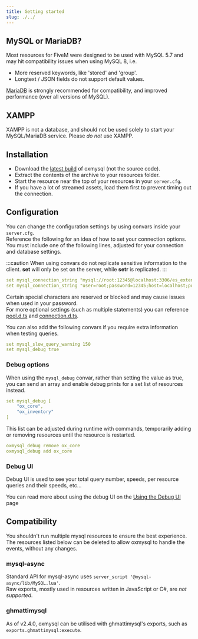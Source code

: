 ```yaml
---
title: Getting started
slug: ./../
---
```


## MySQL or MariaDB?

Most resources for FiveM were designed to be used with MySQL 5.7 and may hit compatibility issues when using MySQL 8, i.e.

- More reserved keywords, like 'stored' and 'group'.
- Longtext / JSON fields do not support default values.

[MariaDB](https://mariadb.org/) is strongly recommended for compatibility, and improved performance (over all versions of MySQL).

## XAMPP

XAMPP is not a database, and should not be used solely to start your MySQL/MariaDB service. Please _do not_ use XAMPP.

## Installation

- Download the [latest build](https://github.com/overextended/oxmysql/releases/latest) of oxmysql (not the source code).
- Extract the contents of the archive to your resources folder.
- Start the resource near the top of your resources in your `server.cfg`.
- If you have a lot of streamed assets, load them first to prevent timing out the connection.

## Configuration

You can change the configuration settings by using convars inside your `server.cfg`.  
Reference the following for an idea of how to set your connection options.  
You must include one of the following lines, adjusted for your connection and database settings.

:::caution
When using convars do not replicate sensitive information to the client.
**set** will only be set on the server, while **setr** is replicated.
:::

```yaml
set mysql_connection_string "mysql://root:12345@localhost:3306/es_extended?charset=utf8mb4"
set mysql_connection_string "user=root;password=12345;host=localhost;port=3306;database=es_extended;charset=utf8mb4"
```

Certain special characters are reserved or blocked and may cause issues when used in your password.  
For more optional settings (such as multiple statements) you can reference [pool.d.ts](https://github.com/sidorares/node-mysql2/blob/master/typings/mysql/lib/Pool.d.ts#L10) and [connection.d.ts](https://github.com/sidorares/node-mysql2/blob/master/typings/mysql/lib/Connection.d.ts#L8).

You can also add the following convars if you require extra information when testing queries.

```yaml
set mysql_slow_query_warning 150
set mysql_debug true
```

### Debug options

When using the `mysql_debug` convar, rather than setting the value as true, you can send an array and enable debug prints for a set list of resources instead.

```yaml
set mysql_debug [
    "ox_core",
    "ox_inventory"
]
```

This list can be adjusted during runtime with commands, temporarily adding or removing resources until the resource is restarted.

```yaml
oxmysql_debug remove ox_core
oxmysql_debug add ox_core
```

### Debug UI

Debug UI is used to see your total query number, speeds, per resource queries and their speeds, etc...

You can read more about using the debug UI on the [Using the Debug UI](/docs/oxmysql/Getting%20Started/ui) page

## Compatibility

You shouldn't run multiple mysql resources to ensure the best experience.  
The resources listed below can be deleted to allow oxmysql to handle the events, without any changes.

### mysql-async

Standard API for mysql-async uses `server_script '@mysql-async/lib/MySQL.lua'`.  
Raw exports, mostly used in resources written in JavaScript or C#, are _not supported_.

### ghmattimysql

As of v2.4.0, oxmysql can be utilised with ghmattimysql's exports, such as `exports.ghmattimysql:execute`.
